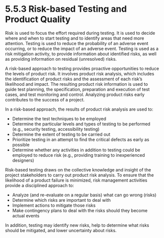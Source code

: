 # 5.5.3 Risk-based Testing and Product Quality

Risk is used to focus the effort required during testing. It is used to decide where and when to start testing and to identify areas that need more attention. Testing is used to reduce the probability of an adverse event occurring, or to reduce the impact of an adverse event. Testing is used as a risk mitigation activity, to provide information about identified risks, as well as providing information on residual \(unresolved\) risks. 

A risk-based approach to testing provides proactive opportunities to reduce the levels of product risk. It involves product risk analysis, which includes the identification of product risks and the assessment of each risk’s likelihood and impact. The resulting product risk information is used to guide test planning, the specification, preparation and execution of test cases, and test monitoring and control. Analyzing product risks early contributes to the success of a project. 

In a risk-based approach, the results of product risk analysis are used to: 

* Determine the test techniques to be employed 
* Determine the particular levels and types of testing to be performed \(e.g., security testing, accessibility testing\) 
* Determine the extent of testing to be carried out 
* Prioritize testing in an attempt to find the critical defects as early as possible 
* Determine whether any activities in addition to testing could be employed to reduce risk \(e.g., providing training to inexperienced designers\) 

Risk-based testing draws on the collective knowledge and insight of the project stakeholders to carry out product risk analysis. To ensure that the likelihood of a product failure is minimized, risk management activities provide a disciplined approach to: 

* Analyze \(and re-evaluate on a regular basis\) what can go wrong \(risks\) 
* Determine which risks are important to deal with 
* Implement actions to mitigate those risks 
* Make contingency plans to deal with the risks should they become actual events 

In addition, testing may identify new risks, help to determine what risks should be mitigated, and lower uncertainty about risks.

